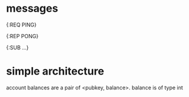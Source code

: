 # messages

{:REQ PING}

{:REP PONG}

{:SUB ...}

# simple architecture

account balances are a pair of <pubkey, balance>. balance is of type int

